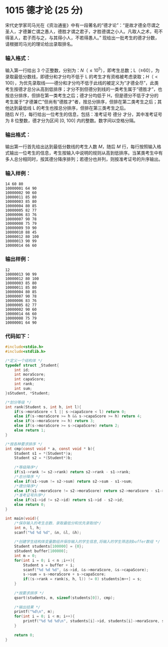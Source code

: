 # 1015 德才论 (25 分)
宋代史学家司马光在《资治通鉴》中有一段著名的“德才论”：“是故才德全尽谓之圣人，才德兼亡谓之愚人，德胜才谓之君子，才胜德谓之小人。凡取人之术，苟不得圣人，君子而与之，与其得小人，不若得愚人。”
现给出一批考生的德才分数，请根据司马光的理论给出录取排名。
### 输入格式：
输入第一行给出 3 个正整数，分别为：$N$（$≤10^5$），即考生总数；L（≥60），为录取最低分数线，即德分和才分均不低于 L 的考生才有资格被考虑录取；$H（<100）$，为优先录取线——德分和才分均不低于此线的被定义为“才德全尽”，此类考生按德才总分从高到低排序；才分不到但德分到线的一类考生属于“德胜才”，也按总分排序，但排在第一类考生之后；德才分均低于 H，但是德分不低于才分的考生属于“才德兼亡”但尚有“德胜才”者，按总分排序，但排在第二类考生之后；其他达到最低线 L 的考生也按总分排序，但排在第三类考生之后。<br/>
随后 $N$ 行，每行给出一位考生的信息，包括：准考证号 德分 才分，其中准考证号为 8 位整数，德才分为区间 [0, 100] 内的整数。数字间以空格分隔。
### 输出格式：
输出第一行首先给出达到最低分数线的考生人数 $M$，随后 $M$ 行，每行按照输入格式输出一位考生的信息，考生按输入中说明的规则从高到低排序。当某类考生中有多人总分相同时，按其德分降序排列；若德分也并列，则按准考证号的升序输出。
### 输入样例：
```
14 60 80
10000001 64 90
10000002 90 60
10000011 85 80
10000003 85 80
10000004 80 85
10000005 82 77
10000006 83 76
10000007 90 78
10000008 75 79
10000009 59 90
10000010 88 45
10000012 80 100
10000013 90 99
10000014 66 60
```
### 输出样例：
```
12
10000013 90 99
10000012 80 100
10000003 85 80
10000011 85 80
10000004 80 85
10000007 90 78
10000006 83 76
10000005 82 77
10000002 90 60
10000014 66 60
10000008 75 79
10000001 64 90
```
### 代码如下：
```c
#include<stdio.h>
#include<stdlib.h>

/*定义一个结构体 */
typedef struct _Student{
    int id;
    int moraScore;
    int capaScore;
    int rank;
    int sum;
}sStudent, *Student;

/*划分等级 */
int rank(Student s, int h, int l){
    if(s->moraScore < l || s->capaScore < l) return 0;
    else if(s->moraScore >= h && s->capaScore >= h) return 4;
    else if(s->moraScore >= h) return 3;
    else if(s->moraScore >= s->capaScore) return 2;
    else return 1;
}

/*按各种要求排序 */
int cmp(const void * a, const void * b){
    Student s1 = *(Student*)a;
    Student s2 = *(Student*)b;
    
    /*等级降序*/ 
    if(s1->rank != s2->rank) return s2->rank - s1->rank;
    /*总分降序 */
    else if(s1->sum != s2->sum) return s2->sum - s1->sum;
    /*德分降序*/ 
    else if(s1->moraScore != s2->moraScore) return s2->moraScore - s1->moraScore;
    /*准考证号升序*/ 
    else if(s1->id != s2->id) return s1->id - s2->id;
    else return 0;
}

int main(void){
    /*保存输入的考生总数、录取最低分和优先录取线*/
    int n, l, h;
    scanf("%d %d %d", &n, &l, &h);
    
    /*创建学生结构体变量数组并保存输入的学生信息,将输入的学生筛选到buffer数组 */
    Student students[100000] = {0};
    sStudent buffer[100000];
    int m = 0;
    for(int i = 0; i < n ;i++){
        Student s = buffer + i;
        scanf("%d %d %d", &s->id, &s->moraScore, &s->capaScore);
        s->sum = s->moraScore + s->capaScore;
        if((s->rank = rank(s, h, l)) != 0) students[m++] = s;
    }
    
    /*按要求排序 */
    qsort(students, m, sizeof(students[0]), cmp);
    
    /*输出结果 */
    printf("%d\n", m);
    for(int i = 0; i < m; i++){
        printf("%d %d %d\n", students[i]->id, students[i]->moraScore, students[i]->capaScore);
    }
    
    return 0;
}
```